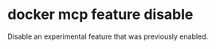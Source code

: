 # docker mcp feature disable

<!---MARKER_GEN_START-->
Disable an experimental feature that was previously enabled.


<!---MARKER_GEN_END-->

